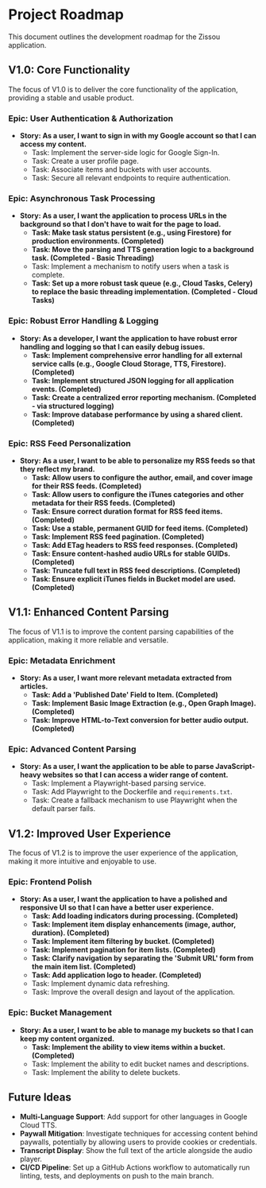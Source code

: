 # Project Roadmap

This document outlines the development roadmap for the Zissou application.

## V1.0: Core Functionality

The focus of V1.0 is to deliver the core functionality of the application, providing a stable and usable product.

### Epic: User Authentication & Authorization

*   **Story: As a user, I want to sign in with my Google account so that I can access my content.**
    *   Task: Implement the server-side logic for Google Sign-In.
    *   Task: Create a user profile page.
    *   Task: Associate items and buckets with user accounts.
    *   Task: Secure all relevant endpoints to require authentication.

### Epic: Asynchronous Task Processing

*   **Story: As a user, I want the application to process URLs in the background so that I don't have to wait for the page to load.**
    *   **Task: Make task status persistent (e.g., using Firestore) for production environments. (Completed)**
    *   **Task: Move the parsing and TTS generation logic to a background task. (Completed - Basic Threading)**
    *   Task: Implement a mechanism to notify users when a task is complete.
    *   **Task: Set up a more robust task queue (e.g., Cloud Tasks, Celery) to replace the basic threading implementation. (Completed - Cloud Tasks)**

### Epic: Robust Error Handling & Logging

*   **Story: As a developer, I want the application to have robust error handling and logging so that I can easily debug issues.**
    *   **Task: Implement comprehensive error handling for all external service calls (e.g., Google Cloud Storage, TTS, Firestore). (Completed)**
    *   **Task: Implement structured JSON logging for all application events. (Completed)**
    *   **Task: Create a centralized error reporting mechanism. (Completed - via structured logging)**
    *   **Task: Improve database performance by using a shared client. (Completed)**

### Epic: RSS Feed Personalization

*   **Story: As a user, I want to be able to personalize my RSS feeds so that they reflect my brand.**
    *   **Task: Allow users to configure the author, email, and cover image for their RSS feeds. (Completed)**
    *   **Task: Allow users to configure the iTunes categories and other metadata for their RSS feeds. (Completed)**
    *   **Task: Ensure correct duration format for RSS feed items. (Completed)**
    *   **Task: Use a stable, permanent GUID for feed items. (Completed)**
    *   **Task: Implement RSS feed pagination. (Completed)**
    *   **Task: Add ETag headers to RSS feed responses. (Completed)**
    *   **Task: Ensure content-hashed audio URLs for stable GUIDs. (Completed)**
    *   **Task: Truncate full text in RSS feed descriptions. (Completed)**
    *   **Task: Ensure explicit iTunes fields in Bucket model are used. (Completed)**

## V1.1: Enhanced Content Parsing

The focus of V1.1 is to improve the content parsing capabilities of the application, making it more reliable and versatile.

### Epic: Metadata Enrichment

*   **Story: As a user, I want more relevant metadata extracted from articles.**
    *   **Task: Add a 'Published Date' Field to Item. (Completed)**
    *   **Task: Implement Basic Image Extraction (e.g., Open Graph Image). (Completed)**
    *   **Task: Improve HTML-to-Text conversion for better audio output. (Completed)**

### Epic: Advanced Content Parsing

*   **Story: As a user, I want the application to be able to parse JavaScript-heavy websites so that I can access a wider range of content.**
    *   Task: Implement a Playwright-based parsing service.
    *   Task: Add Playwright to the Dockerfile and `requirements.txt`.
    *   Task: Create a fallback mechanism to use Playwright when the default parser fails.

## V1.2: Improved User Experience

The focus of V1.2 is to improve the user experience of the application, making it more intuitive and enjoyable to use.

### Epic: Frontend Polish

*   **Story: As a user, I want the application to have a polished and responsive UI so that I can have a better user experience.**
    *   **Task: Add loading indicators during processing. (Completed)**
    *   **Task: Implement item display enhancements (image, author, duration). (Completed)**
    *   **Task: Implement item filtering by bucket. (Completed)**
    *   **Task: Implement pagination for item lists. (Completed)**
    *   **Task: Clarify navigation by separating the 'Submit URL' form from the main item list. (Completed)**
    *   **Task: Add application logo to header. (Completed)**
    *   Task: Implement dynamic data refreshing.
    *   Task: Improve the overall design and layout of the application.

### Epic: Bucket Management

*   **Story: As a user, I want to be able to manage my buckets so that I can keep my content organized.**
    *   **Task: Implement the ability to view items within a bucket. (Completed)**
    *   Task: Implement the ability to edit bucket names and descriptions.
    *   Task: Implement the ability to delete buckets.

## Future Ideas

*   **Multi-Language Support**: Add support for other languages in Google Cloud TTS.
*   **Paywall Mitigation**: Investigate techniques for accessing content behind paywalls, potentially by allowing users to provide cookies or credentials.
*   **Transcript Display**: Show the full text of the article alongside the audio player.
*   **CI/CD Pipeline**: Set up a GitHub Actions workflow to automatically run linting, tests, and deployments on push to the main branch.
